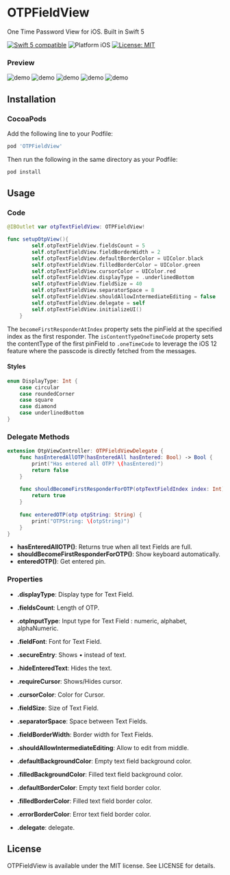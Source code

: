 # OTPFieldView
One Time Password View for iOS. Built in Swift 5

<p align="left">
<a href="https://developer.apple.com/swift"><img src="https://img.shields.io/badge/Swift_5-compatible-4BC51D.svg?style=flat" alt="Swift 5 compatible" /></a>
<img src="https://img.shields.io/badge/platform-iOS-blue.svg?style=flat" alt="Platform iOS" />
<a href="https://raw.githubusercontent.com/maxsokolov/tablekit/master/LICENSE"><img src="http://img.shields.io/badge/license-MIT-blue.svg?style=flat" alt="License: MIT" /></a>
</p>

### Preview

![demo](Screenshots/IMG_0198.PNG)
![demo](Screenshots/IMG_0199.PNG)
![demo](Screenshots/IMG_0200.PNG)
![demo](Screenshots/IMG_0201.PNG)
![demo](Screenshots/IMG_0202.PNG)

## Installation

### CocoaPods

Add the following line to your Podfile:

```ruby
pod 'OTPFieldView'
```

Then run the following in the same directory as your Podfile:
```ruby
pod install
```

## Usage

### Code
```swift
@IBOutlet var otpTextFieldView: OTPFieldView!

func setupOtpView(){
        self.otpTextFieldView.fieldsCount = 5
        self.otpTextFieldView.fieldBorderWidth = 2
        self.otpTextFieldView.defaultBorderColor = UIColor.black
        self.otpTextFieldView.filledBorderColor = UIColor.green
        self.otpTextFieldView.cursorColor = UIColor.red
        self.otpTextFieldView.displayType = .underlinedBottom
        self.otpTextFieldView.fieldSize = 40
        self.otpTextFieldView.separatorSpace = 8
        self.otpTextFieldView.shouldAllowIntermediateEditing = false
        self.otpTextFieldView.delegate = self
        self.otpTextFieldView.initializeUI()
    }
```
The `becomeFirstResponderAtIndex` property sets the pinField at the specified index as the first responder.
The `isContentTypeOneTimeCode` property sets the contentType of the first pinField to `.oneTimeCode` to leverage the iOS 12 feature where the passcode is directly fetched from the messages. 

#### Styles
```swift
enum DisplayType: Int {
    case circular
    case roundedCorner
    case square
    case diamond
    case underlinedBottom
}
```

### Delegate Methods

```swift
extension OtpViewController: OTPFieldViewDelegate {
    func hasEnteredAllOTP(hasEnteredAll hasEntered: Bool) -> Bool {
        print("Has entered all OTP? \(hasEntered)")
        return false
    }
    
    func shouldBecomeFirstResponderForOTP(otpTextFieldIndex index: Int) -> Bool {
        return true
    }
    
    func enteredOTP(otp otpString: String) {
        print("OTPString: \(otpString)")
    }
}
```

- **hasEnteredAllOTP()**: Returns true when all text Fields are full.
- **shouldBecomeFirstResponderForOTP()**: Show keyboard automatically.
- **enteredOTP()**: Get entered pin.

### Properties

- **.displayType**: Display type for Text Field.
- **.fieldsCount**: Length of OTP.
- **.otpInputType**: Input type for Text Field : numeric, alphabet, alphaNumeric.

- **.fieldFont**: Font for Text Field.
- **.secureEntry**: Shows • instead of text.
- **.hideEnteredText**: Hides the text.
- **.requireCursor**: Shows/Hides cursor.
- **.cursorColor**: Color for Cursor.
- **.fieldSize**: Size of Text Field.
- **.separatorSpace**: Space between Text Fields.
- **.fieldBorderWidth**: Border width for Text Fields.
- **.shouldAllowIntermediateEditing**: Allow to edit from middle.
- **.defaultBackgroundColor**: Empty text field background color.
- **.filledBackgroundColor**: Filled text field background color.
- **.defaultBorderColor**: Empty text field border color.
- **.filledBorderColor**: Filled text field border color.
- **.errorBorderColor**: Error text field border color.
- **.delegate**: delegate.

## License

OTPFieldView is available under the MIT license. See LICENSE for details.
